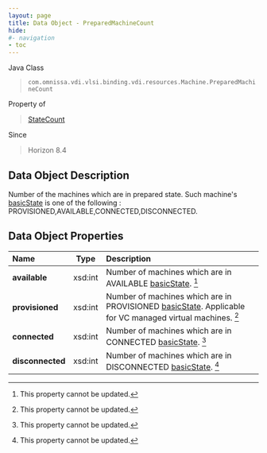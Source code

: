 ```yaml
---
layout: page
title: Data Object - PreparedMachineCount
hide:
#- navigation
- toc
---
```






Java Class
> `com.omnissa.vdi.vlsi.binding.vdi.resources.Machine.PreparedMachineCount`

Property of
> [StateCount](vdi.resources.Machine.StateCount.md#field_detail)

Since
> Horizon 8.4


## Data Object Description

Number of the machines which are in prepared state. Such machine's [basicState](vdi.resources.Machine.MachineBase.md#basicState) is one of the following : PROVISIONED,AVAILABLE,CONNECTED,DISCONNECTED.

## Data Object Properties

 Name | Type | Description
:---|:---:|:---
**available**|  xsd:int|  Number of machines which are in AVAILABLE [basicState](vdi.resources.Machine.MachineBase.md#basicState). [^2]
**provisioned**|  xsd:int|  Number of machines which are in PROVISIONED [basicState](vdi.resources.Machine.MachineBase.md#basicState). Applicable for VC managed virtual machines. [^2]
**connected**|  xsd:int|  Number of machines which are in CONNECTED [basicState](vdi.resources.Machine.MachineBase.md#basicState). [^2]
**disconnected**|  xsd:int|  Number of machines which are in DISCONNECTED [basicState](vdi.resources.Machine.MachineBase.md#basicState). [^2]
 


 


[^2]: This property cannot be updated.